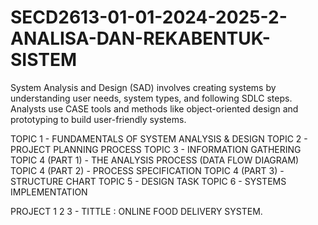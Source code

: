 # SECD2613-01-01-2024-2025-2-ANALISA-DAN-REKABENTUK-SISTEM
System Analysis and Design (SAD) involves creating systems by understanding user needs, system types, and following SDLC steps. Analysts use CASE tools and methods like object-oriented design and prototyping to build user-friendly systems.

TOPIC 1 - FUNDAMENTALS OF SYSTEM ANALYSIS & DESIGN
TOPIC 2 - PROJECT PLANNING PROCESS
TOPIC 3 - INFORMATION GATHERING
TOPIC 4 (PART 1) - THE ANALYSIS PROCESS (DATA FLOW DIAGRAM)
TOPIC 4 (PART 2) - PROCESS SPECIFICATION
TOPIC 4 (PART 3) - STRUCTURE CHART
TOPIC 5 - DESIGN TASK
TOPIC 6 - SYSTEMS IMPLEMENTATION

PROJECT 1 2 3 - TITTLE : ONLINE FOOD DELIVERY SYSTEM.
